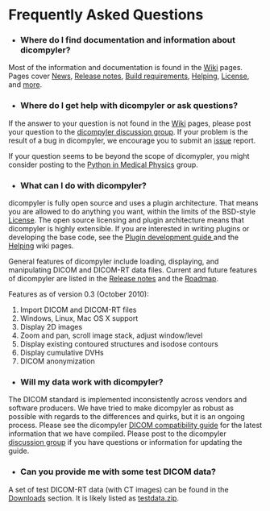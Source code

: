 # Frequently Asked Questions #

  * ### Where do I find documentation and information about dicompyler? ###
Most of the information and documentation is found in the [Wiki](http://code.google.com/p/dicompyler/w/list) pages. Pages cover [News](News.md), [Release notes](ReleaseNotes.md), [Build requirements](BuildRequirements.md), [Helping](Helping.md), [License](License.md), and [more](http://code.google.com/p/dicompyler/w/list).

  * ### Where do I get help with dicompyler or ask questions? ###
If the answer to your question is not found in the [Wiki](http://code.google.com/p/dicompyler/w/list) pages, please post your question to the [dicompyler discussion group](http://groups.google.com/group/dicompyler). If your problem is the result of a bug in dicompyler, we encourage you to submit an [issue](http://code.google.com/p/dicompyler/issues/list) report.

If your question seems to be beyond the scope of dicomypler, you might consider posting to the [Python in Medical Physics](http://groups.google.com/group/python-medphys) group.

  * ### What can I do with dicompyler? ###
dicompyler is fully open source and uses a plugin architecture. That means you are allowed to do anything you want, within the limits of the BSD-style [License](License.md). The open source licensing and plugin architecture means that dicompyler is highly extensible. If you are interested in writing plugins or developing the base code, see the [Plugin development guide ](PluginDevelopmentGuide.md) and the [Helping](Helping.md) wiki pages.

General features of dicompyler include loading, displaying, and manipulating DICOM and DICOM-RT data files. Current and future features of dicompyler are listed in the [Release notes](ReleaseNotes.md) and the [Roadmap](Roadmap.md).

Features as of version 0.3 (October 2010):
  1. Import DICOM and DICOM-RT files
  1. Windows, Linux, Mac OS X support
  1. Display 2D images
  1. Zoom and pan, scroll image stack, adjust window/level
  1. Display existing contoured structures and isodose contours
  1. Display cumulative DVHs
  1. DICOM anonymization


  * ### Will my data work with dicompyler? ###
The DICOM standard is implemented inconsistently across vendors and software producers. We have tried to make dicompyler as robust as possible with regards to the differences and quirks, but it is an ongoing process. Please see the dicompyler [DICOM compatibility guide](DICOMCompatibilityGuide.md) for the latest information that we have compiled. Please post to the dicompyler [discussion group](http://groups.google.com/group/dicompyler) if you have questions or information for updating the guide.



  * ### Can you provide me with some test DICOM data? ###
A set of test DICOM-RT data (with CT images) can be found in the [Downloads](http://code.google.com/p/dicompyler/downloads/list) section. It is likely listed as [testdata.zip](http://code.google.com/p/dicompyler/downloads/detail?name=testdata.zip&can=2&q=).